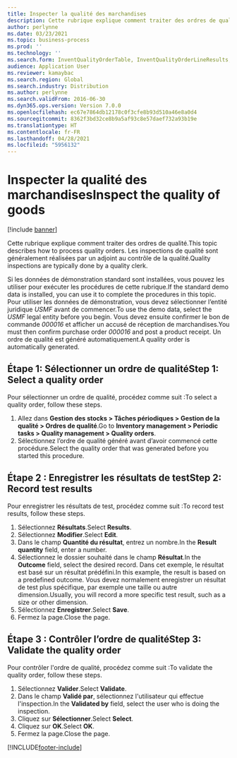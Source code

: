 ```yaml
---
title: Inspecter la qualité des marchandises
description: Cette rubrique explique comment traiter des ordres de qualité.
author: perlynne
ms.date: 03/23/2021
ms.topic: business-process
ms.prod: ''
ms.technology: ''
ms.search.form: InventQualityOrderTable, InventQualityOrderLineResults, HcmWorkerLookUp
audience: Application User
ms.reviewer: kamaybac
ms.search.region: Global
ms.search.industry: Distribution
ms.author: perlynne
ms.search.validFrom: 2016-06-30
ms.dyn365.ops.version: Version 7.0.0
ms.openlocfilehash: ec67e7864db12178c0f3cfe8b93d510a46e8a0d4
ms.sourcegitcommit: 8362f3bd32ce8b9a5af93c8e57daef732a93b19e
ms.translationtype: HT
ms.contentlocale: fr-FR
ms.lasthandoff: 04/28/2021
ms.locfileid: "5956132"
---
```

# <a name="inspect-the-quality-of-goods"></a><span data-ttu-id="71c40-103">Inspecter la qualité des marchandises</span><span class="sxs-lookup"><span data-stu-id="71c40-103">Inspect the quality of goods</span></span>

[!include [banner](../../includes/banner.md)]

<span data-ttu-id="71c40-104">Cette rubrique explique comment traiter des ordres de qualité.</span><span class="sxs-lookup"><span data-stu-id="71c40-104">This topic describes how to process quality orders.</span></span> <span data-ttu-id="71c40-105">Les inspections de qualité sont généralement réalisées par un adjoint au contrôle de la qualité.</span><span class="sxs-lookup"><span data-stu-id="71c40-105">Quality inspections are typically done by a quality clerk.</span></span>

<span data-ttu-id="71c40-106">Si les données de démonstration standard sont installées, vous pouvez les utiliser pour exécuter les procédures de cette rubrique.</span><span class="sxs-lookup"><span data-stu-id="71c40-106">If the standard demo data is installed, you can use it to complete the procedures in this topic.</span></span> <span data-ttu-id="71c40-107">Pour utiliser les données de démonstration, vous devez sélectionner l’entité juridique *USMF* avant de commencer.</span><span class="sxs-lookup"><span data-stu-id="71c40-107">To use the demo data, select the *USMF* legal entity before you begin.</span></span> <span data-ttu-id="71c40-108">Vous devez ensuite confirmer le bon de commande *000016* et afficher un accusé de réception de marchandises.</span><span class="sxs-lookup"><span data-stu-id="71c40-108">You must then confirm purchase order *000016* and post a product receipt.</span></span> <span data-ttu-id="71c40-109">Un ordre de qualité est généré automatiquement.</span><span class="sxs-lookup"><span data-stu-id="71c40-109">A quality order is automatically generated.</span></span>

## <a name="step-1-select-a-quality-order"></a><span data-ttu-id="71c40-110">Étape 1: Sélectionner un ordre de qualité</span><span class="sxs-lookup"><span data-stu-id="71c40-110">Step 1: Select a quality order</span></span>

<span data-ttu-id="71c40-111">Pour sélectionner un ordre de qualité, procédez comme suit :</span><span class="sxs-lookup"><span data-stu-id="71c40-111">To select a quality order, follow these steps.</span></span>

1. <span data-ttu-id="71c40-112">Allez dans **Gestion des stocks \> Tâches périodiques \> Gestion de la qualité \> Ordres de qualité**.</span><span class="sxs-lookup"><span data-stu-id="71c40-112">Go to **Inventory management \> Periodic tasks \> Quality management \> Quality orders**.</span></span>
1. <span data-ttu-id="71c40-113">Sélectionnez l’ordre de qualité généré avant d’avoir commencé cette procédure.</span><span class="sxs-lookup"><span data-stu-id="71c40-113">Select the quality order that was generated before you started this procedure.</span></span>

## <a name="step-2-record-test-results"></a><span data-ttu-id="71c40-114">Étape 2 : Enregistrer les résultats de test</span><span class="sxs-lookup"><span data-stu-id="71c40-114">Step 2: Record test results</span></span>

<span data-ttu-id="71c40-115">Pour enregistrer les résultats de test, procédez comme suit :</span><span class="sxs-lookup"><span data-stu-id="71c40-115">To record test results, follow these steps.</span></span>

1. <span data-ttu-id="71c40-116">Sélectionnez **Résultats**.</span><span class="sxs-lookup"><span data-stu-id="71c40-116">Select **Results**.</span></span>
1. <span data-ttu-id="71c40-117">Sélectionnez **Modifier**.</span><span class="sxs-lookup"><span data-stu-id="71c40-117">Select **Edit**.</span></span>
1. <span data-ttu-id="71c40-118">Dans le champ **Quantité du résultat**, entrez un nombre.</span><span class="sxs-lookup"><span data-stu-id="71c40-118">In the **Result quantity** field, enter a number.</span></span>
1. <span data-ttu-id="71c40-119">Sélectionnez le dossier souhaité dans le champ **Résultat**.</span><span class="sxs-lookup"><span data-stu-id="71c40-119">In the **Outcome** field, select the desired record.</span></span> <span data-ttu-id="71c40-120">Dans cet exemple, le résultat est basé sur un résultat prédéfini.</span><span class="sxs-lookup"><span data-stu-id="71c40-120">In this example, the result is based on a predefined outcome.</span></span> <span data-ttu-id="71c40-121">Vous devez normalement enregistrer un résultat de test plus spécifique, par exemple une taille ou autre dimension.</span><span class="sxs-lookup"><span data-stu-id="71c40-121">Usually, you will record a more specific test result, such as a size or other dimension.</span></span>
1. <span data-ttu-id="71c40-122">Sélectionnez **Enregistrer**.</span><span class="sxs-lookup"><span data-stu-id="71c40-122">Select **Save**.</span></span>
1. <span data-ttu-id="71c40-123">Fermez la page.</span><span class="sxs-lookup"><span data-stu-id="71c40-123">Close the page.</span></span>

## <a name="step-3-validate-the-quality-order"></a><span data-ttu-id="71c40-124">Étape 3 : Contrôler l’ordre de qualité</span><span class="sxs-lookup"><span data-stu-id="71c40-124">Step 3: Validate the quality order</span></span>

<span data-ttu-id="71c40-125">Pour contrôler l'ordre de qualité, procédez comme suit :</span><span class="sxs-lookup"><span data-stu-id="71c40-125">To validate the quality order, follow these steps.</span></span>

1. <span data-ttu-id="71c40-126">Sélectionnez **Valider**.</span><span class="sxs-lookup"><span data-stu-id="71c40-126">Select **Validate**.</span></span>
1. <span data-ttu-id="71c40-127">Dans le champ **Validé par**, sélectionnez l'utilisateur qui effectue l'inspection.</span><span class="sxs-lookup"><span data-stu-id="71c40-127">In the **Validated by** field, select the user who is doing the inspection.</span></span>
1. <span data-ttu-id="71c40-128">Cliquez sur **Sélectionner**.</span><span class="sxs-lookup"><span data-stu-id="71c40-128">Select **Select**.</span></span>
1. <span data-ttu-id="71c40-129">Cliquez sur **OK**.</span><span class="sxs-lookup"><span data-stu-id="71c40-129">Select **OK**.</span></span>
1. <span data-ttu-id="71c40-130">Fermez la page.</span><span class="sxs-lookup"><span data-stu-id="71c40-130">Close the page.</span></span>

[!INCLUDE[footer-include](../../../includes/footer-banner.md)]
